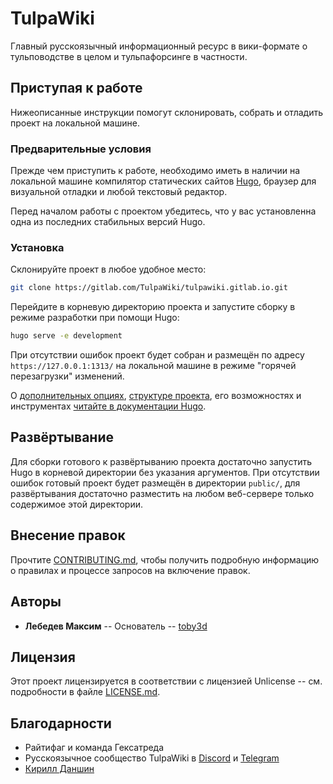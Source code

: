 # TulpaWiki

Главный русскоязычный информационный ресурс в вики-формате о тульповодстве в целом и тульпафорсинге в частности.

## Приступая к работе

Нижеописанные инструкции помогут склонировать, собрать и отладить проект на локальной машине.

### Предварительные условия

Прежде чем приступить к работе, необходимо иметь в наличии на локальной машине компилятор статических сайтов [Hugo](https://gohugo.io/getting-started/installing/), браузер для визуальной отладки и любой текстовый редактор.

Перед началом работы с проектом убедитесь, что у вас установленна одна из последних стабильных версий Hugo.

### Установка

Склонируйте проект в любое удобное место:

```bash
git clone https://gitlab.com/TulpaWiki/tulpawiki.gitlab.io.git
```

Перейдите в корневую директорию проекта и запустите сборку в режиме разработки при помощи Hugo:

```bash
hugo serve -e development
```

При отсутствии ошибок проект будет собран и размещён по адресу `https://127.0.0.1:1313/` на локальной машине в режиме "горячей перезагрузки" изменений.

О [дополнительных опциях](https://gohugo.io/getting-started/usage/), [структуре проекта](https://gohugo.io/getting-started/directory-structure/), его возможностях и инструментах [читайте в документации Hugo](https://gohugo.io/documentation/).

## Развёртывание

Для сборки готового к развёртыванию проекта достаточно запустить Hugo в корневой директории без указания аргументов. При отсутствии ошибок готовый проект будет размещён в директории `public/`, для развёртывания достаточно разместить на любом веб-сервере только содержимое этой директории.

## Внесение правок

Прочтите [CONTRIBUTING.md](CONTRIBUTING.md), чтобы получить подробную информацию о правилах и процессе запросов на включение правок.

## Авторы

* **Лебедев Максим** -- Основатель -- [toby3d](https://toby3d.me/)

## Лицензия

Этот проект лицензируется в соответствии с лицензией Unlicense -- см. подробности в файле [LICENSE.md](LICENSE.md).

## Благодарности

* Райтифаг и команда Гексатреда
* Русскоязычное сообщество TulpaWiki в [Discord](https://discord.gg/dv5kpGs) и [Telegram](https://t.me/joinchat/AkuYY0ExBslQKlt2CRDazA)
* [Кирилл Даншин](https://danshin.pro/)
